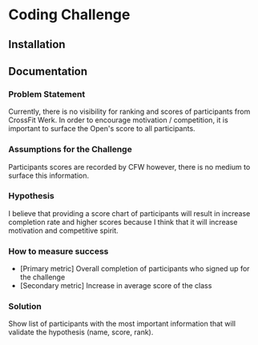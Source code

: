 # Coding Challenge
## Installation
## Documentation
### Problem Statement
Currently, there is no visibility for ranking and scores of participants from CrossFit Werk. In order to encourage motivation / competition, it is important to surface the Open's score to all participants.
### Assumptions for the Challenge
Participants scores are recorded by CFW however, there is no medium to surface this information.
### Hypothesis
I believe that providing a score chart of participants will result in increase completion rate and higher scores because I think that it will increase motivation and competitive spirit.
### How to measure success
* [Primary metric] Overall completion of participants who signed up for the challenge
* [Secondary metric] Increase in average score of the class
### Solution
Show list of participants with the most important information that will validate the hypothesis (name, score, rank).
